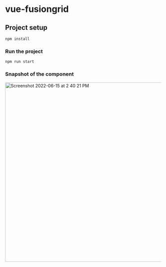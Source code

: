 # vue-fusiongrid

## Project setup
```
npm install
```

### Run the project
```
npm run start
```

### Snapshot of the component
<img width="577" alt="Screenshot 2022-06-15 at 2 40 21 PM" src="https://user-images.githubusercontent.com/17782121/173790172-85c1f2cd-8bff-4eaf-87ff-e430c25bd5c7.png">

